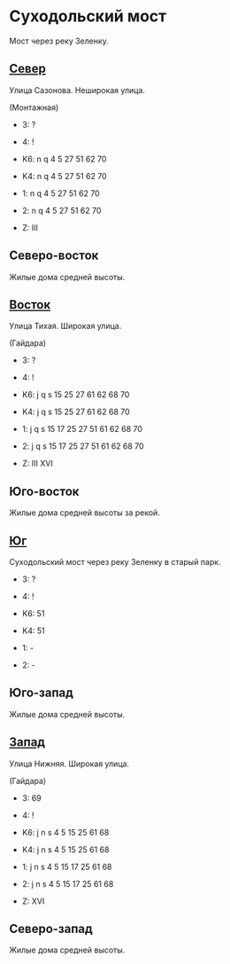 # Суходольский мост

Мост через реку Зеленку.

## [Север](./10510070.md)

Улица Сазонова.
Неширокая улица.

(Монтажная)

* 3:    ?
* 4:    !

* K6:   n   q
        4   5   27  51  62  70
* K4:   n   q
        4   5   27  51  62  70
* 1:    n   q
        4   5   27  51  62  70
* 2:    n   q
        4   5   27  51  62  70

* Z:    III

## Северо-восток

Жилые дома средней высоты.

## [Восток](./10515090.md)

Улица Тихая.
Широкая улица.

(Гайдара)

* 3:    ?
* 4:    !

* K6:   j   q   s
        15  25  27  61  62  68  70
* K4:   j   q   s
        15  25  27  61  62  68  70
* 1:    j   q   s
        15  17  25  27  51  61  62  68  70
* 2:    j   q   s
        15  17  25  27  51  61  62  68  70

* Z:    III XVI

## Юго-восток

Жилые дома средней высоты за рекой.

## [Юг](./10510095.md)

Суходольский мост через реку Зеленку в старый парк.

* 3:    ?
* 4:    !

* K6:   51
* K4:   51
* 1:    -
* 2:    -

## Юго-запад

Жилые дома средней высоты.

## [Запад](./10500090.md)

Улица Нижняя.
Широкая улица.

(Гайдара)

* 3:    69
* 4:    !

* K6:   j   n   s
        4   5   15  25  61  68
* K4:   j   n   s
        4   5   15  25  61  68
* 1:    j   n   s
        4   5   15  17  25  61  68
* 2:    j   n   s
        4   5   15  17  25  61  68

* Z:    XVI

## Северо-запад

Жилые дома средней высоты.
